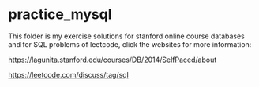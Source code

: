 # practice_mysql

This folder is my exercise solutions for stanford online course databases and for SQL problems of leetcode, click the websites for more information:

https://lagunita.stanford.edu/courses/DB/2014/SelfPaced/about

https://leetcode.com/discuss/tag/sql
